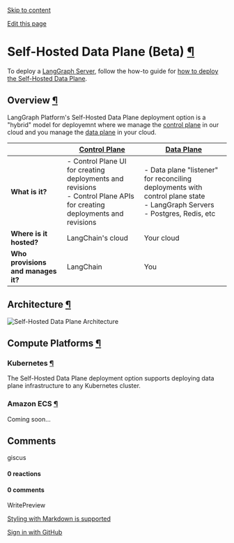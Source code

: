 [Skip to content](https://langchain-ai.github.io/langgraph/concepts/langgraph_self_hosted_data_plane/?q=#self-hosted-data-plane-beta)

[Edit this page](https://github.com/langchain-ai/langgraph/edit/main/docs/docs/concepts/langgraph_self_hosted_data_plane.md "Edit this page")

# Self-Hosted Data Plane (Beta) [¶](https://langchain-ai.github.io/langgraph/concepts/langgraph_self_hosted_data_plane/?q=\#self-hosted-data-plane-beta "Permanent link")

To deploy a [LangGraph Server](https://langchain-ai.github.io/langgraph/concepts/langgraph_server/), follow the how-to guide for [how to deploy the Self-Hosted Data Plane](https://langchain-ai.github.io/langgraph/cloud/deployment/self_hosted_data_plane/).

## Overview [¶](https://langchain-ai.github.io/langgraph/concepts/langgraph_self_hosted_data_plane/?q=\#overview "Permanent link")

LangGraph Platform's Self-Hosted Data Plane deployment option is a "hybrid" model for deployemnt where we manage the [control plane](https://langchain-ai.github.io/langgraph/concepts/langgraph_control_plane/) in our cloud and you manage the [data plane](https://langchain-ai.github.io/langgraph/concepts/langgraph_data_plane/) in your cloud.

|  | [Control Plane](https://langchain-ai.github.io/langgraph/concepts/langgraph_control_plane/) | [Data Plane](https://langchain-ai.github.io/langgraph/concepts/langgraph_data_plane/) |
| --- | --- | --- |
| **What is it?** | - Control Plane UI for creating deployments and revisions<br>- Control Plane APIs for creating deployments and revisions | - Data plane "listener" for reconciling deployments with control plane state<br>- LangGraph Servers<br>- Postgres, Redis, etc |
| **Where is it hosted?** | LangChain's cloud | Your cloud |
| **Who provisions and manages it?** | LangChain | You |

## Architecture [¶](https://langchain-ai.github.io/langgraph/concepts/langgraph_self_hosted_data_plane/?q=\#architecture "Permanent link")

![Self-Hosted Data Plane Architecture](https://langchain-ai.github.io/langgraph/concepts/img/self_hosted_data_plane_architecture.png)

## Compute Platforms [¶](https://langchain-ai.github.io/langgraph/concepts/langgraph_self_hosted_data_plane/?q=\#compute-platforms "Permanent link")

### Kubernetes [¶](https://langchain-ai.github.io/langgraph/concepts/langgraph_self_hosted_data_plane/?q=\#kubernetes "Permanent link")

The Self-Hosted Data Plane deployment option supports deploying data plane infrastructure to any Kubernetes cluster.

### Amazon ECS [¶](https://langchain-ai.github.io/langgraph/concepts/langgraph_self_hosted_data_plane/?q=\#amazon-ecs "Permanent link")

Coming soon...

## Comments

giscus

#### 0 reactions

#### 0 comments

WritePreview

[Styling with Markdown is supported](https://guides.github.com/features/mastering-markdown/ "Styling with Markdown is supported")

[Sign in with GitHub](https://giscus.app/api/oauth/authorize?redirect_uri=https%3A%2F%2Flangchain-ai.github.io%2Flanggraph%2Fconcepts%2Flanggraph_self_hosted_data_plane%2F%3Fq%3D)